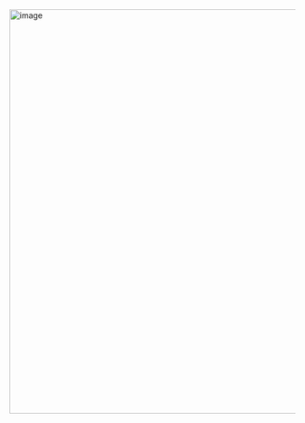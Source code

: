 <img width="1011" height="711" alt="image" src="https://github.com/user-attachments/assets/ab53d921-e855-493f-a3c9-18f2652df61c" />
